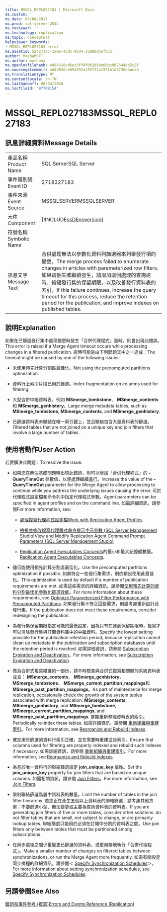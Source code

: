 ```yaml
---
title: MSSQL_REPL027183 | Microsoft Docs
ms.custom: ''
ms.date: 03/08/2017
ms.prod: sql-server-2014
ms.reviewer: ''
ms.technology: replication
ms.topic: conceptual
helpviewer_keywords:
- MSSQL_REPL027183 error
ms.assetid: 52c271ac-1a0e-43d5-85d4-35886d1efd32
author: MashaMSFT
ms.author: mathoma
ms.openlocfilehash: 4484318cd6ec6ff4f0b201be69dc9b7544dd2c2f
ms.sourcegitcommit: ad4d92dce894592a259721a1571b1d8736abacdb
ms.translationtype: MT
ms.contentlocale: zh-TW
ms.lasthandoff: 08/04/2020
ms.locfileid: "87709154"
---
```

# <a name="mssql_repl027183"></a><span data-ttu-id="61031-102">MSSQL_REPL027183</span><span class="sxs-lookup"><span data-stu-id="61031-102">MSSQL_REPL027183</span></span>
    
## <a name="message-details"></a><span data-ttu-id="61031-103">訊息詳細資料</span><span class="sxs-lookup"><span data-stu-id="61031-103">Message Details</span></span>  
  
|||  
|-|-|  
|<span data-ttu-id="61031-104">產品名稱</span><span class="sxs-lookup"><span data-stu-id="61031-104">Product Name</span></span>|<span data-ttu-id="61031-105">SQL Server</span><span class="sxs-lookup"><span data-stu-id="61031-105">SQL Server</span></span>|  
|<span data-ttu-id="61031-106">事件識別碼</span><span class="sxs-lookup"><span data-stu-id="61031-106">Event ID</span></span>|<span data-ttu-id="61031-107">27183</span><span class="sxs-lookup"><span data-stu-id="61031-107">27183</span></span>|  
|<span data-ttu-id="61031-108">事件來源</span><span class="sxs-lookup"><span data-stu-id="61031-108">Event Source</span></span>|<span data-ttu-id="61031-109">MSSQLSERVER</span><span class="sxs-lookup"><span data-stu-id="61031-109">MSSQLSERVER</span></span>|  
|<span data-ttu-id="61031-110">元件</span><span class="sxs-lookup"><span data-stu-id="61031-110">Component</span></span>|[!INCLUDE[ssDEnoversion](../../includes/ssdenoversion-md.md)]|  
|<span data-ttu-id="61031-111">符號名稱</span><span class="sxs-lookup"><span data-stu-id="61031-111">Symbolic Name</span></span>||  
|<span data-ttu-id="61031-112">訊息文字</span><span class="sxs-lookup"><span data-stu-id="61031-112">Message Text</span></span>|<span data-ttu-id="61031-113">合併處理無法以參數化資料列篩選器來列舉發行項的變更。</span><span class="sxs-lookup"><span data-stu-id="61031-113">The merge process failed to enumerate changes in articles with parameterized row filters.</span></span> <span data-ttu-id="61031-114">如果這個失敗繼續發生，請增加這個處理的查詢逾時、縮短發行集的保留期限，以及改善發行資料表的索引。</span><span class="sxs-lookup"><span data-stu-id="61031-114">If this failure continues, increase the query timeout for this process, reduce the retention period for the publication, and improve indexes on published tables.</span></span>|  
  
## <a name="explanation"></a><span data-ttu-id="61031-115">說明</span><span class="sxs-lookup"><span data-stu-id="61031-115">Explanation</span></span>  
 <span data-ttu-id="61031-116">如果在已篩選發行集中處理變更時發生「合併代理程式」逾時，則會出現此錯誤。</span><span class="sxs-lookup"><span data-stu-id="61031-116">This error is raised if a Merge Agent timeout occurs while processing changes in a filtered publication.</span></span> <span data-ttu-id="61031-117">逾時可能是由下列問題其中之一造成：</span><span class="sxs-lookup"><span data-stu-id="61031-117">The timeout might be caused by one of the following issues:</span></span>  
  
-   <span data-ttu-id="61031-118">未使用預先計算分割區最佳化。</span><span class="sxs-lookup"><span data-stu-id="61031-118">Not using the precomputed partitions optimization.</span></span>  
  
-   <span data-ttu-id="61031-119">資料行上索引片段已用於篩選。</span><span class="sxs-lookup"><span data-stu-id="61031-119">Index fragmentation on columns used for filtering.</span></span>  
  
-   <span data-ttu-id="61031-120">大型合併中繼資料表，例如 **MSmerge_tombstone**、 **MSmerge_contents**和 **MSmerge_genhistory**。</span><span class="sxs-lookup"><span data-stu-id="61031-120">Large merge metadata tables, such as **MSmerge_tombstone**, **MSmerge_contents**, and **MSmerge_genhistory**.</span></span>  
  
-   <span data-ttu-id="61031-121">已篩選資料表未聯結在唯一索引鍵上，並且聯結包含大量資料表的篩選。</span><span class="sxs-lookup"><span data-stu-id="61031-121">Filtered tables that are not joined on a unique key and join filters that involve a large number of tables.</span></span>  
  
## <a name="user-action"></a><span data-ttu-id="61031-122">使用者動作</span><span class="sxs-lookup"><span data-stu-id="61031-122">User Action</span></span>  
 <span data-ttu-id="61031-123">若要解決此問題：</span><span class="sxs-lookup"><span data-stu-id="61031-123">To resolve the issue:</span></span>  
  
-   <span data-ttu-id="61031-124">如果您在解決基礎問題時出現此錯誤，則可以增加「合併代理程式」的 **-QueryTimeOut** 參數值，以便處理繼續進行。</span><span class="sxs-lookup"><span data-stu-id="61031-124">Increase the value of the **-QueryTimeOut** parameter for the Merge Agent to allow processing to continue while you address the underlying issues causing the error.</span></span> <span data-ttu-id="61031-125">可於代理程式設定檔和命令列中指定代理程式參數。</span><span class="sxs-lookup"><span data-stu-id="61031-125">Agent parameters can be specified in agent profiles and on the command line.</span></span> <span data-ttu-id="61031-126">如需詳細資訊，請參閱</span><span class="sxs-lookup"><span data-stu-id="61031-126">For more information, see:</span></span>  
  
    -   [<span data-ttu-id="61031-127">處理複寫代理程式設定檔</span><span class="sxs-lookup"><span data-stu-id="61031-127">Work with Replication Agent Profiles</span></span>](agents/replication-agent-profiles.md)  
  
    -   [<span data-ttu-id="61031-128">檢視並修改複寫代理程式命令提示字元參數 &#40;SQL Server Management Studio&#41;</span><span class="sxs-lookup"><span data-stu-id="61031-128">View and Modify Replication Agent Command Prompt Parameters &#40;SQL Server Management Studio&#41;</span></span>](agents/view-and-modify-replication-agent-command-prompt-parameters.md)  
  
    -   <span data-ttu-id="61031-129">[Replication Agent Executables Concepts](concepts/replication-agent-executables-concepts.md)的最小和最大記憶體數量。</span><span class="sxs-lookup"><span data-stu-id="61031-129">[Replication Agent Executables Concepts](concepts/replication-agent-executables-concepts.md).</span></span>  
  
-   <span data-ttu-id="61031-130">儘可能使用預先計算分割區最佳化。</span><span class="sxs-lookup"><span data-stu-id="61031-130">Use the precomputed partitions optimization if possible.</span></span> <span data-ttu-id="61031-131">如果符合一些發行集需求，則依預設使用此最佳化。</span><span class="sxs-lookup"><span data-stu-id="61031-131">This optimization is used by default if a number of publication requirements are met.</span></span> <span data-ttu-id="61031-132">如需這些需求的詳細資訊，請參閱[使用預先計算的資料分割最佳化參數化篩選效能](merge/parameterized-filters-optimize-for-precomputed-partitions.md)。</span><span class="sxs-lookup"><span data-stu-id="61031-132">For more information about these requirements, see [Optimize Parameterized Filter Performance with Precomputed Partitions](merge/parameterized-filters-optimize-for-precomputed-partitions.md).</span></span> <span data-ttu-id="61031-133">如果發行集不符合這些需求，則請考慮重新設計此發行集。</span><span class="sxs-lookup"><span data-stu-id="61031-133">If the publication does not meet these requirements, consider redesigning the publication.</span></span>  
  
-   <span data-ttu-id="61031-134">為發行集保留期限指定可能的最低設定，因為只有在達到保留期限時，複寫才可以清除發行集與訂閱資料庫中的中繼資料。</span><span class="sxs-lookup"><span data-stu-id="61031-134">Specify the lowest setting possible for the publication retention period, because replication cannot clean up metadata in the publication and subscription databases until the retention period is reached.</span></span> <span data-ttu-id="61031-135">如需詳細資訊，請參閱 [Subscription Expiration and Deactivation](subscription-expiration-and-deactivation.md)。</span><span class="sxs-lookup"><span data-stu-id="61031-135">For more information, see [Subscription Expiration and Deactivation](subscription-expiration-and-deactivation.md).</span></span>  
  
-   <span data-ttu-id="61031-136">做為合併式複寫維護的一部份，請不時檢查與合併式複寫相關聯的系統資料表成長： **MSmerge_contents**、 **MSmerge_genhistory**、 **MSmerge_tombstone**、 **MSmerge_current_partition_mappings**和 **MSmerge_past_partition_mappings**。</span><span class="sxs-lookup"><span data-stu-id="61031-136">As part of maintenance for merge replication, occasionally check the growth of the system tables associated with merge replication: **MSmerge_contents**, **MSmerge_genhistory**, and **MSmerge_tombstone**, **MSmerge_current_partition_mappings**, and **MSmerge_past_partition_mappings**.</span></span> <span data-ttu-id="61031-137">定期重新整理資料表的索引。</span><span class="sxs-lookup"><span data-stu-id="61031-137">Periodically re-index these tables.</span></span> <span data-ttu-id="61031-138">如需詳細資訊，請參閱 [重新組織與重建索引](../indexes/indexes.md)。</span><span class="sxs-lookup"><span data-stu-id="61031-138">For more information, see [Reorganize and Rebuild Indexes](../indexes/indexes.md).</span></span>  
  
-   <span data-ttu-id="61031-139">確定用於篩選的資料行索引正確，並在需要時重建這些索引。</span><span class="sxs-lookup"><span data-stu-id="61031-139">Ensure that columns used for filtering are properly indexed and rebuild such indexes if necessary.</span></span> <span data-ttu-id="61031-140">如需詳細資訊，請參閱 [重新組織與重建索引](../indexes/indexes.md)。</span><span class="sxs-lookup"><span data-stu-id="61031-140">For more information, see [Reorganize and Rebuild Indexes](../indexes/indexes.md).</span></span>  
  
-   <span data-ttu-id="61031-141">為基於唯一資料行的聯結篩選設定 **join_unique_key** 屬性。</span><span class="sxs-lookup"><span data-stu-id="61031-141">Set the **join_unique_key** property for join filters that are based on unique columns.</span></span> <span data-ttu-id="61031-142">如需相關資訊，請參閱 [Join Filters](merge/join-filters.md)。</span><span class="sxs-lookup"><span data-stu-id="61031-142">For more information, see [Join Filters](merge/join-filters.md).</span></span>  
  
-   <span data-ttu-id="61031-143">限制聯結篩選階層中資料表的數量。</span><span class="sxs-lookup"><span data-stu-id="61031-143">Limit the number of tables in the join filter hierarchy.</span></span> <span data-ttu-id="61031-144">若您正在產生五個以上資料表的聯結篩選，請考慮其他方案：不要篩選小型、無法變更或主要為查詢資料表的資料表。</span><span class="sxs-lookup"><span data-stu-id="61031-144">If you are generating join filters of five or more tables, consider other solutions: do not filter tables that are small, not subject to change, or are primarily lookup tables.</span></span> <span data-ttu-id="61031-145">聯結篩選只能用於必須在訂閱中分割的資料表之間。</span><span class="sxs-lookup"><span data-stu-id="61031-145">Use join filters only between tables that must be partitioned among subscriptions.</span></span>  
  
-   <span data-ttu-id="61031-146">在同步處理之間少量變更已篩選的資料表，或更頻繁地執行「合併代理程式」。</span><span class="sxs-lookup"><span data-stu-id="61031-146">Make a smaller number of changes on filtered tables between synchronizations, or run the Merge Agent more frequently.</span></span> <span data-ttu-id="61031-147">如需有關設定同步排程的詳細資訊，請參閱＜ [Specify Synchronization Schedules](specify-synchronization-schedules.md)＞。</span><span class="sxs-lookup"><span data-stu-id="61031-147">For more information about setting synchronization schedules, see [Specify Synchronization Schedules](specify-synchronization-schedules.md).</span></span>  
  
## <a name="see-also"></a><span data-ttu-id="61031-148">另請參閱</span><span class="sxs-lookup"><span data-stu-id="61031-148">See Also</span></span>  
 [<span data-ttu-id="61031-149">錯誤和事件參考 &#40;複寫&#41;</span><span class="sxs-lookup"><span data-stu-id="61031-149">Errors and Events Reference &#40;Replication&#41;</span></span>](errors-and-events-reference-replication.md)  
  
  
